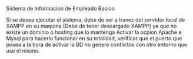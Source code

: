 Sistema de Informacion de Empleado Basico

Si se desea ejecutar el sistema, debe de ser a travez del servidor local de XAMPP en su maquina (Debe de tener descargado XAMPP) ya que no existe un dominio o hosting que lo mantenga
Activar la ocpion Apache e Mysql para hacerlo funcionar en su totalidad, verificar que el puerto que posea a la hora de activar la BD no genere conflictos con otro entorno que use el mismo.
